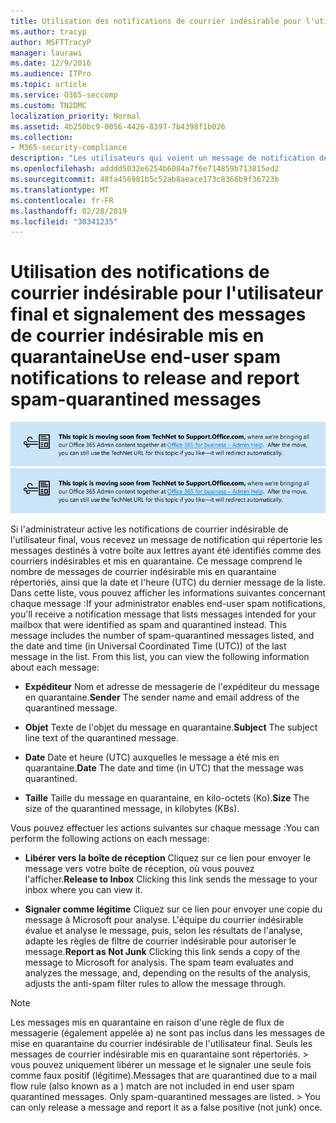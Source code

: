 ```yaml
---
title: Utilisation des notifications de courrier indésirable pour l'utilisateur final et signalement des messages de courrier indésirable mis en quarantaine
ms.author: tracyp
author: MSFTTracyP
manager: laurawi
ms.date: 12/9/2016
ms.audience: ITPro
ms.topic: article
ms.service: O365-seccomp
ms.custom: TN2DMC
localization_priority: Normal
ms.assetid: 4b250bc9-0056-4426-8397-7b4398f1b026
ms.collection:
- M365-security-compliance
description: "Les utilisateurs qui voient un message de notification de courrier indésirable à l'utilisateur final de leur administrateur sur le courrier en quarantaine peuvent effectuer ces actions sur les messages. "
ms.openlocfilehash: adddd5032e6254b6084a7f6e714859b713815ed2
ms.sourcegitcommit: 48fa456981b5c52ab8aeace173c8366b9f36723b
ms.translationtype: MT
ms.contentlocale: fr-FR
ms.lasthandoff: 02/28/2019
ms.locfileid: "30341235"
---
```

# <a name="use-end-user-spam-notifications-to-release-and-report-spam-quarantined-messages"></a><span data-ttu-id="782d9-103">Utilisation des notifications de courrier indésirable pour l'utilisateur final et signalement des messages de courrier indésirable mis en quarantaine</span><span class="sxs-lookup"><span data-stu-id="782d9-103">Use end-user spam notifications to release and report spam-quarantined messages</span></span>

<span data-ttu-id="782d9-104">[![Texte dans l'image sur la migration du contenu de TechNet vers support.office.com](media/ab7c897a-4798-4f31-8c84-f17a8409b133.png)](https://go.microsoft.com/fwlink/p/?LinkID=624152)</span><span class="sxs-lookup"><span data-stu-id="782d9-104">[![Text in image about content moving from TechNet to support.office.com](media/ab7c897a-4798-4f31-8c84-f17a8409b133.png)](https://go.microsoft.com/fwlink/p/?LinkID=624152)</span></span>
  
<span data-ttu-id="782d9-p101">Si l'administrateur active les notifications de courrier indésirable de l'utilisateur final, vous recevez un message de notification qui répertorie les messages destinés à votre boîte aux lettres ayant été identifiés comme des courriers indésirables et mis en quarantaine. Ce message comprend le nombre de messages de courrier indésirable mis en quarantaine répertoriés, ainsi que la date et l'heure (UTC) du dernier message de la liste. Dans cette liste, vous pouvez afficher les informations suivantes concernant chaque message :</span><span class="sxs-lookup"><span data-stu-id="782d9-p101">If your administrator enables end-user spam notifications, you'll receive a notification message that lists messages intended for your mailbox that were identified as spam and quarantined instead. This message includes the number of spam-quarantined messages listed, and the date and time (in Universal Coordinated Time (UTC)) of the last message in the list. From this list, you can view the following information about each message:</span></span> 
  
- <span data-ttu-id="782d9-108">**Expéditeur** Nom et adresse de messagerie de l'expéditeur du message en quarantaine.</span><span class="sxs-lookup"><span data-stu-id="782d9-108">**Sender** The sender name and email address of the quarantined message.</span></span> 
    
- <span data-ttu-id="782d9-109">**Objet** Texte de l'objet du message en quarantaine.</span><span class="sxs-lookup"><span data-stu-id="782d9-109">**Subject** The subject line text of the quarantined message.</span></span> 
    
- <span data-ttu-id="782d9-110">**Date** Date et heure (UTC) auxquelles le message a été mis en quarantaine.</span><span class="sxs-lookup"><span data-stu-id="782d9-110">**Date** The date and time (in UTC) that the message was quarantined.</span></span> 
    
- <span data-ttu-id="782d9-111">**Taille** Taille du message en quarantaine, en kilo-octets (Ko).</span><span class="sxs-lookup"><span data-stu-id="782d9-111">**Size** The size of the quarantined message, in kilobytes (KBs).</span></span> 
    
<span data-ttu-id="782d9-112">Vous pouvez effectuer les actions suivantes sur chaque message :</span><span class="sxs-lookup"><span data-stu-id="782d9-112">You can perform the following actions on each message:</span></span>
  
- <span data-ttu-id="782d9-113">**Libérer vers la boîte de réception** Cliquez sur ce lien pour envoyer le message vers votre boîte de réception, où vous pouvez l'afficher.</span><span class="sxs-lookup"><span data-stu-id="782d9-113">**Release to Inbox** Clicking this link sends the message to your inbox where you can view it.</span></span> 
    
- <span data-ttu-id="782d9-p102">**Signaler comme légitime** Cliquez sur ce lien pour envoyer une copie du message à Microsoft pour analyse. L'équipe du courrier indésirable évalue et analyse le message, puis, selon les résultats de l'analyse, adapte les règles de filtre de courrier indésirable pour autoriser le message.</span><span class="sxs-lookup"><span data-stu-id="782d9-p102">**Report as Not Junk** Clicking this link sends a copy of the message to Microsoft for analysis. The spam team evaluates and analyzes the message, and, depending on the results of the analysis, adjusts the anti-spam filter rules to allow the message through.</span></span> 
    
> [!NOTE]
>  <span data-ttu-id="782d9-p103">Les messages mis en quarantaine en raison d'une règle de flux de messagerie (également appelée a) ne sont pas inclus dans les messages de mise en quarantaine du courrier indésirable de l'utilisateur final. Seuls les messages de courrier indésirable mis en quarantaine sont répertoriés. > vous pouvez uniquement libérer un message et le signaler une seule fois comme faux positif (légitime).</span><span class="sxs-lookup"><span data-stu-id="782d9-p103">Messages that are quarantined due to a mail flow rule (also known as a ) match are not included in end user spam quarantined messages. Only spam-quarantined messages are listed. >  You can only release a message and report it as a false positive (not junk) once.</span></span> 
  

